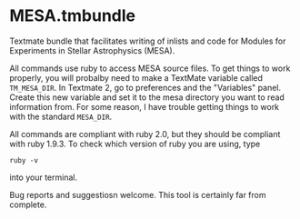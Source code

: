 MESA.tmbundle
=============

Textmate bundle that facilitates writing of inlists and code for Modules for
Experiments in Stellar Astrophysics (MESA).

All commands use ruby to access MESA source files. To get things to work
properly, you will probalby need to make a TextMate variable called
`TM_MESA_DIR`. In Textmate 2, go to preferences and the "Variables" panel.
Create this new variable and set it to the mesa directory you want to read
information from. For some reason, I have trouble getting things to work with
the standard `MESA_DIR`.

All commands are compliant with ruby 2.0, but they should be compliant with 
ruby 1.9.3. To check which version of ruby you are using, type 

    ruby -v
    
into your terminal.

Bug reports and suggestiosn welcome. This tool is certainly far from complete.
